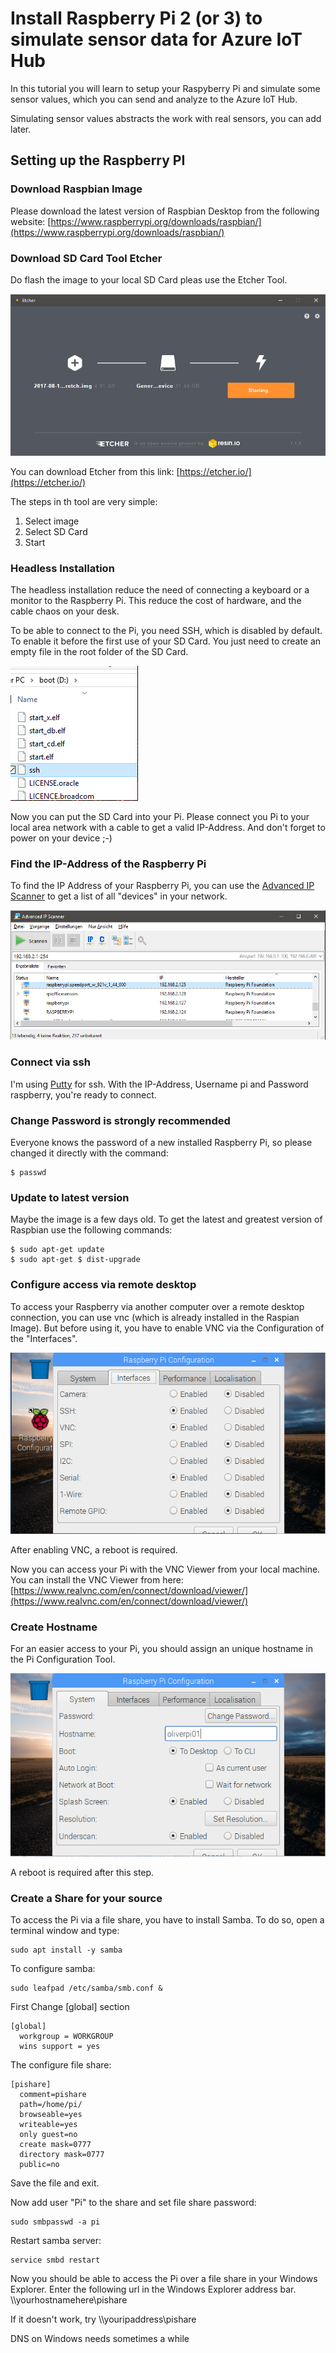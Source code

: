 # Install Raspberry Pi 2 (or 3) to simulate sensor data for Azure IoT Hub

In this tutorial you will learn to setup your Raspyberry Pi and simulate some sensor values, which you can send and analyze to the Azure IoT Hub.

Simulating sensor values abstracts the work with real sensors, you can add later. 

## Setting up the Raspberry PI

### Download Raspbian Image

Please download the latest version of Raspbian Desktop from the following website: 
[https://www.raspberrypi.org/downloads/raspbian/](https://www.raspberrypi.org/downloads/raspbian/)

### Download SD Card Tool Etcher

Do flash the image to your local SD Card pleas use the Etcher Tool. 

![Etcher - Tool to flash SD cards](images/etcher.png)

You can download Etcher from this link: [https://etcher.io/](https://etcher.io/)

The steps in th tool are very simple:
1. Select image
2. Select SD Card
3. Start

### Headless Installation

The headless installation reduce the need of connecting a keyboard or a monitor to the Raspberry Pi. This reduce the cost of hardware, and the cable chaos on your desk. 

To be able to connect to the Pi, you need SSH, which is disabled by default. To enable it before the first use of your SD Card. You just need to create an empty file in the root folder of the SD Card.

![Empty ssh file in rootfolder](images/ssh.png)

Now you can put the SD Card into your Pi. Please connect you Pi to your local area network with a cable to get a valid IP-Address. And don't forget to power on your device ;-)

### Find the IP-Address of the Raspberry Pi

To find the IP Address of your Raspberry Pi, you can use the [Advanced IP Scanner](http://www.advanced-ip-scanner.com/de/) to get a list of all "devices" in your network. 

![Advanced IP Scanner](images/advancedipscanner.png)

### Connect via ssh

I'm using [Putty](http://www.putty.org/) for ssh. With the IP-Address, Username pi and Password raspberry, you're ready to connect.

### Change Password is strongly recommended

Everyone knows the password of a new installed Raspberry Pi, so please changed it directly with the command:

``` 
$ passwd
``` 
### Update to latest version

Maybe the image is a few days old. To get the latest and greatest version of Raspbian use the following commands: 

```
$ sudo apt-get update
$ sudo apt-get $ dist-upgrade
```

### Configure access via remote desktop

To access your Raspberry via another computer over a remote desktop connection, you can use vnc (which is already installed in the Raspian Image). But before using it, you have to enable VNC via the Configuration of the "Interfaces".

![Enabling VNC](images/enablevnc.png)

After enabling VNC, a reboot is required.

Now you can access your Pi with the VNC Viewer from your local machine. You can install the VNC Viewer from here: [https://www.realvnc.com/en/connect/download/viewer/](https://www.realvnc.com/en/connect/download/viewer/)


### Create Hostname

For an easier access to your Pi, you should assign an unique hostname in the Pi Configuration Tool. 

![Using Raspberry Pi Configuration to set Hostname](images/sethostname.png)

A reboot is required after this step. 

### Create a Share for your source

To access the Pi via a file share, you have to install Samba. To do so, open a terminal window and type: 

```
sudo apt install -y samba
```

To configure samba: 

```  
sudo leafpad /etc/samba/smb.conf &
``` 

First Change [global] section 
``` 
[global]
  workgroup = WORKGROUP
  wins support = yes
``` 

The configure file share:

``` 
[pishare]
  comment=pishare
  path=/home/pi/
  browseable=yes
  writeable=yes
  only guest=no
  create mask=0777
  directory mask=0777
  public=no
``` 

Save the file and exit. 

Now add user "Pi" to the share and set file share password:

```
sudo smbpasswd -a pi
```

Restart samba server:
``` 
service smbd restart
``` 

Now you should be able to access the Pi over a file share in your Windows Explorer. Enter the following url in the Windows Explorer address bar.
\\\\yourhostnamehere\pishare

If it doesn't work, try 
\\\\youripaddress\pishare

DNS on Windows needs sometimes a while
